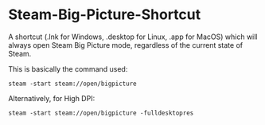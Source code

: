 
# Steam-Big-Picture-Shortcut

A shortcut (.lnk for Windows, .desktop for Linux, .app for MacOS) which will always open Steam Big Picture mode, regardless of the current state of Steam.

This is basically the command used:

    steam -start steam://open/bigpicture

Alternatively, for High DPI:

    steam -start steam://open/bigpicture -fulldesktopres





